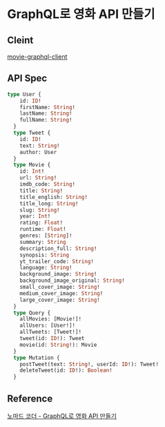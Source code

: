 # GraphQL로 영화 API 만들기

## Cleint
[movie-graphql-client](https://github.com/pebblepark/movie-graphql-client)

## API Spec
```graphql
type User {
    id: ID!
    firstName: String!
    lastName: String!
    fullName: String!
  }
  type Tweet {
    id: ID!
    text: String!
    author: User
  }
  type Movie {
    id: Int!
    url: String!
    imdb_code: String!
    title: String!
    title_english: String!
    title_long: String!
    slug: String!
    year: Int!
    rating: Float!
    runtime: Float!
    genres: [String]!
    summary: String
    description_full: String!
    synopsis: String
    yt_trailer_code: String!
    language: String!
    background_image: String!
    background_image_original: String!
    small_cover_image: String!
    medium_cover_image: String!
    large_cover_image: String!
  }
  type Query {
    allMovies: [Movie!]!
    allUsers: [User!]!
    allTweets: [Tweet!]!
    tweet(id: ID!): Tweet
    movie(id: String!): Movie
  }
  type Mutation {
    postTweet(text: String!, userId: ID!): Tweet!
    deleteTweet(id: ID!): Boolean!
  }
```

## Reference
[노마드 코더 - GraphQL로 영화 API 만들기](https://nomadcoders.co/graphql-for-beginners)
